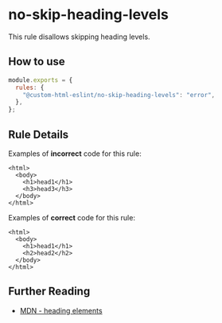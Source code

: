 # no-skip-heading-levels

This rule disallows skipping heading levels.

## How to use

```js,.eslintrc.js
module.exports = {
  rules: {
    "@custom-html-eslint/no-skip-heading-levels": "error",
  },
};
```

## Rule Details

Examples of **incorrect** code for this rule:

```html,incorrect
<html>
  <body>
    <h1>head1</h1>
    <h3>head3</h3>
  </body>
</html>
```

Examples of **correct** code for this rule:

```html,correct
<html>
  <body>
    <h1>head1</h1>
    <h2>head2</h2>
  </body>
</html>
```

## Further Reading

- [MDN - heading elements](https://developer.mozilla.org/en-US/docs/Web/HTML/Element/Heading_Elements)
